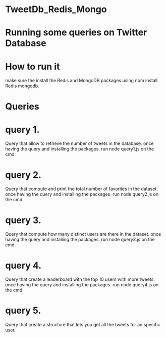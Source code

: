 # TweetDb_Redis_Mongo

# Running some queries on Twitter Database 

# How to run it 
make sure the install the Redis and MongoDB packages using npm install Redis mongodb. 

# Queries 

# query 1. 
Query that allow to retrieve the number of tweets in the database. 
once having the query and installing the packages. run node query1.js on the cmd.

# query 2.
Query that compute and print the total number of favorites in the dataset.
once having the query and installing the packages. run node query2.js on the cmd. 

# query 3. 
Query that compute how many distinct users are there in the dataset.
once having the query and installing the packages. run node query3.js on the cmd. 

# query 4. 
Query that create a leaderboard with the top 10 users with more tweets.
once having the query and installing the packages. run node query4.js on the cmd.

# query 5. 
Query that create a structure that lets you get all the tweets for an specific user.